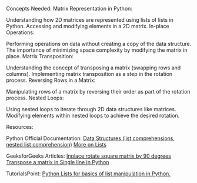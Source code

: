 Concepts Needed:
Matrix Representation in Python:

Understanding how 2D matrices are represented using lists of lists in Python.
Accessing and modifying elements in a 2D matrix.
In-place Operations:

Performing operations on data without creating a copy of the data structure.
The importance of minimizing space complexity by modifying the matrix in place.
Matrix Transposition:

Understanding the concept of transposing a matrix (swapping rows and columns).
Implementing matrix transposition as a step in the rotation process.
Reversing Rows in a Matrix:

Manipulating rows of a matrix by reversing their order as part of the rotation process.
Nested Loops:

Using nested loops to iterate through 2D data structures like matrices.
Modifying elements within nested loops to achieve the desired rotation.

Resources:

Python Official Documentation:
[Data Structures (list comprehensions, nested list comprehension)](https://docs.python.org/3/tutorial/datastructures.html)
[More on Lists](https://docs.python.org/3/tutorial/datastructures.html#more-on-lists)

GeeksforGeeks Articles:
[Inplace rotate square matrix by 90 degrees](https://www.geeksforgeeks.org/inplace-rotate-square-matrix-by-90-degrees/)
[Transpose a matrix in Single line in Python](https://www.geeksforgeeks.org/transpose-matrix-single-line-python/)

TutorialsPoint:
[Python Lists for basics of list manipulation in Python.](https://www.tutorialspoint.com/python/python_lists.htm)
